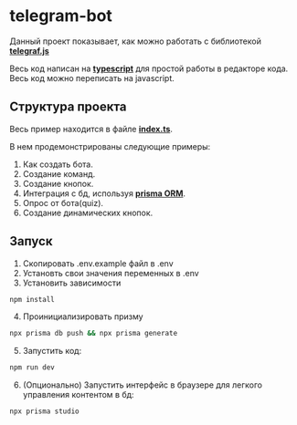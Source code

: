 # telegram-bot

Данный проект показывает, как можно работать с библиотекой [**telegraf.js**](https://telegraf.js.org/)

Весь код написан на [**typescript**](https://www.typescriptlang.org/) для простой работы в редакторе кода. Весь код можно переписать на javascript.

## Структура проекта

Весь пример находится в файле [**index.ts**](./src/index.ts).

В нем продемонстрированы следующие примеры:

1. Как создать бота.
2. Создание команд.
3. Создание кнопок.
4. Интеграция с бд, используя [**prisma ORM**](https://www.prisma.io/).
5. Опрос от бота(quiz).
6. Создание динамических кнопок.

## Запуск

1. Скопировать .env.example файл в .env
2. Установть свои значения переменных в .env
3. Установить зависимости
```sh
npm install
```
4. Проинициализировать призму
```sh
npx prisma db push && npx prisma generate
```
5. Запустить код:
```sh
npm run dev
```
6. (Опционально) Запустить интерфейс в браузере для легкого управления контентом в бд:
```sh
npx prisma studio
```
